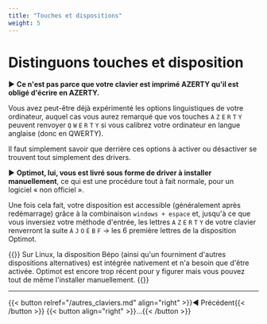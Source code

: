 ```yaml
---
title: "Touches et dispositions"
weight: 5
---
```


# Distinguons touches et disposition

► **Ce n'est pas parce que votre clavier est imprimé AZERTY qu'il est obligé d'écrire en AZERTY.**

Vous avez peut-être déjà expérimenté les options linguistiques de votre ordinateur, auquel cas vous aurez remarqué que vos touches `A` `Z` `E` `R` `T` `Y` peuvent renvoyer `Q` `W` `E` `R` `T` `Y` si vous calibrez votre ordinateur en langue anglaise (donc en QWERTY).

Il faut simplement savoir que derrière ces options à activer ou désactiver se trouvent tout simplement des drivers.

► **Optimot, lui, vous est livré sous forme de driver à installer manuellement**, ce qui est une procédure tout à fait normale, pour un logiciel « non officiel ».

Une fois cela fait, votre disposition est accessible (généralement après redémarrage) grâce à la combinaison `windows + espace` et, jusqu'à ce que vous inversiez votre méthode d'entrée, les lettres `A` `Z` `E` `R` `T` `Y` de votre clavier renverront la suite `À` `J` `O` `É` `B` `F` → les 6 première lettres de la disposition Optimot.

{{<hint info>}}
Sur Linux, la disposition Bépo (ainsi qu'un fourniment d'autres dispositions alternatives) est intégrée nativement et n'a besoin que d'être activée. Optimot est encore trop récent pour y figurer mais vous pouvez tout de même l'installer manuellement.
{{</hint>}}


___

{{< button relref="/autres_claviers.md" align="right" >}}◄ Précédent{{< /button >}}
{{< button align="right" >}}…{{< /button >}}